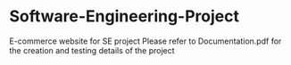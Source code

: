 # Software-Engineering-Project
E-commerce website for SE project
Please refer to Documentation.pdf for the creation and testing details of the project
